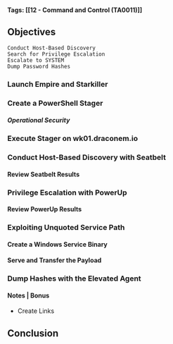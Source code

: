 #### Tags: [[12 - Command and Control (TA0011)]]

## Objectives
    Conduct Host-Based Discovery
    Search for Privilege Escalation
    Escalate to SYSTEM
    Dump Password Hashes

### Launch Empire and Starkiller


### Create a PowerShell Stager


##### Operational Security


### Execute Stager on wk01.draconem.io


### Conduct Host-Based Discovery with Seatbelt


#### Review Seatbelt Results


### Privilege Escalation with PowerUp


#### Review PowerUp Results


### Exploiting Unquoted Service Path
#### Create a Windows Service Binary

#### Serve and Transfer the Payload


### Dump Hashes with the Elevated Agent


#### Notes | Bonus
- Create Links


## Conclusion